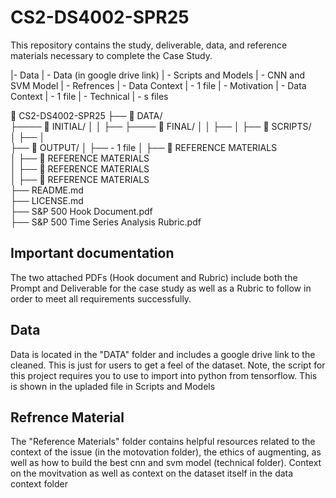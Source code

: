 # CS2-DS4002-SPR25
This repository contains the study, deliverable, data, and reference materials necessary to complete the Case Study.

|- Data
   | - Data (in google drive link)
| - Scripts and Models
   | - CNN and SVM Model
| - Refrences
   | - Data Context
      | - 1 file
   | - Motivation 
      | - Data Context
         | - 1 file
   | - Technical
      | - s files


📂 CS2-DS4002-SPR25
 ├── 📂 DATA/  
 ├──── 📂 INITIAL/
 │   │   ├── 
 ├──── 📂 FINAL/
 │   │   ├── 
 │
 ├── 📂 SCRIPTS/  
 │   ├── 
 │  
 ├── 📂 OUTPUT/
 │   ├── - 1 file
 │ 
 ├── 📂 REFERENCE MATERIALS  
 │   ├── 📂 REFERENCE MATERIALS  
 │   ├── 📂 REFERENCE MATERIALS  
 │   ├── 📂 REFERENCE MATERIALS  
 ├── README.md   
 ├── LICENSE.md   
 ├── S&P 500 Hook Document.pdf  
 ├── S&P 500 Time Series Analysis Rubric.pdf



## Important documentation

The two attached PDFs (Hook document and Rubric) include both the Prompt and Deliverable for the case study as well as a Rubric to follow in order to meet all requirements successfully.

## Data
Data is located in the "DATA" folder and includes a google drive link to the cleaned. This is just for users to get a feel of the dataset. Note, the script for this project requires you to use to import into python from tensorflow. This is shown in the upladed file in Scripts and Models

## Refrence Material

The "Reference Materials" folder contains helpful resources related to the context of the  issue (in the motovation folder), the ethics of augmenting, as well as how to build the best cnn and svm model (technical folder). Context on the movitvation as well as context on the dataset itself in the data context folder

